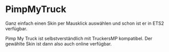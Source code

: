 # PimpMyTruck

Ganz einfach einen Skin per Mausklick auswählen und schon ist er in ETS2 verfügbar.

Pimp My Truck ist selbstverständlich mit TruckersMP kompatibel.
Der gewählte Skin ist dann also auch online verfügbar.
